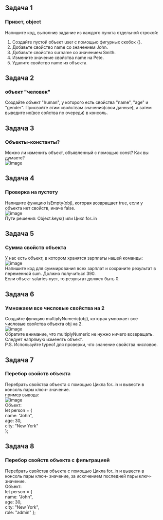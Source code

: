 ## Задача 1  
### Привет, object  
Напишите код, выполнив задание из каждого пункта отдельной строкой:  
1. Создайте  пустой объект user с помощью фигурных скобок {}.      
2. Добавьте свойство name со значением John.  
3. Добавьте свойство surname со значением Smith.  
4. Измените значение свойства name на Pete.  
5. Удалите свойство name из объекта.  

## Задача 2      
###  объект "человек"
Создайте объект "human", у которого есть свойства "name", "age" и "gender". Присвойте этим свойствам значения(свои данные), а затем выведите их(все сойства по очереди) в консоль.  

## Задача 3      
### Объекты-константы?  
Можно ли изменить объект, объявленный с помощью const? Как вы думаете?  
![image](https://user-images.githubusercontent.com/113675674/211195365-7d26cb8e-1464-41a7-8712-f578e1023b00.png)  

## Задача 4      
### Проверка на пустоту    
Напишите функцию isEmpty(obj), которая возвращает true, если у объекта нет свойств, иначе false.  
![image](https://user-images.githubusercontent.com/113675674/211195179-ee51112c-5eb5-4c68-9e02-c28e01fabd23.png)  
Пути решения: Object.keys() или Цикл for..in


## Задача 5      
### Сумма свойств объекта  
У нас есть объект, в котором хранятся зарплаты нашей команды:  
![image](https://user-images.githubusercontent.com/113675674/211195469-4b6e4dee-ab19-472e-ac0c-6035966a31ba.png)  
Напишите код для суммирования всех зарплат и сохраните результат в переменной sum. Должно получиться 390.  
Если объект salaries пуст, то результат должен быть 0.  


## Задача 6      
### Умножаем все числовые свойства на 2  
Создайте функцию multiplyNumeric(obj), которая умножает все числовые свойства объекта obj на 2.  
![image](https://user-images.githubusercontent.com/113675674/211195582-64955e23-6762-4b39-8232-6ef63a5ae1ff.png)  
Обратите внимание, что multiplyNumeric не нужно ничего возвращать. Следует напрямую изменять объект.  
P.S. Используйте typeof для проверки, что значение свойства числовое.  


## Задача 7      
### Перебор свойств объекта  
Перебрать свойства объекта с помощью Цикла for..in  и вывести в консоль пары ключ- значение.  
пример вывода:  
![image](https://user-images.githubusercontent.com/113675674/211496965-294f3315-372a-435e-a7ae-3a16586034fa.png)  
Объект:  
let person = {  
  name: "John",  
  age: 30,  
  city: "New York"  
};  


## Задача 8      
### Перебор свойств объекта с фильтрацией   
Перебрать свойства объекта с помощью Цикла for..in  и вывести в консоль пары ключ- значение, за исклчением последней пары  ключ- значение.  
Объект:  
let person = {  
  name: "John",  
  age: 30,  
  city: "New York",  
  role: "admin"
};  

